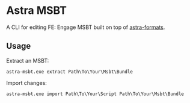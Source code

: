 # Astra MSBT
A CLI for editing FE: Engage MSBT built on top of [astra-formats](https://github.com/thane98/astra-formats).

## Usage
Extract an MSBT:
```
astra-msbt.exe extract Path\To\Your\Msbt\Bundle
```

Import changes:
```
astra-msbt.exe import Path\To\Your\Script Path\To\Your\Msbt\Bundle
```
